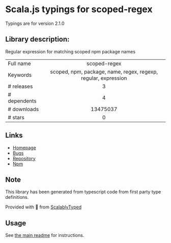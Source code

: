 
# Scala.js typings for scoped-regex

Typings are for version 2.1.0

## Library description:
Regular expression for matching scoped npm package names

|                    |                 |
| ------------------ | :-------------: |
| Full name          | scoped-regex |
| Keywords           | scoped, npm, package, name, regex, regexp, regular, expression |
| # releases         | 3 |
| # dependents       | 4 |
| # downloads        | 13475037 |
| # stars            | 0 |

## Links
- [Homepage](https://github.com/sindresorhus/scoped-regex#readme)
- [Bugs](https://github.com/sindresorhus/scoped-regex/issues)
- [Repository](https://github.com/sindresorhus/scoped-regex)
- [Npm](https://www.npmjs.com/package/scoped-regex)
    


## Note
This library has been generated from typescript code from first party type definitions.

Provided with :purple_heart: from [ScalablyTyped](https://github.com/oyvindberg/ScalablyTyped)

## Usage
See [the main readme](../../readme.md) for instructions.


